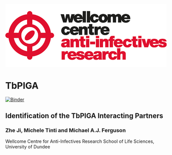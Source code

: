 ![title](https://github.com/mtinti/TriTrypML_code/blob/master/static/ANTI-INFECTIVES-RGB_200pc.png)
# TbPIGA
[![Binder](https://mybinder.org/badge_logo.svg)](https://mybinder.org/v2/gh/mtinti/PIG-A/master?filepath=analysis_def.ipynb)

## Identification of the TbPIGA Interacting Partners 
### Zhe Ji, Michele Tinti and Michael A.J. Ferguson

Wellcome Centre for Anti-Infectives Research
School of Life Sciences, University of Dundee

